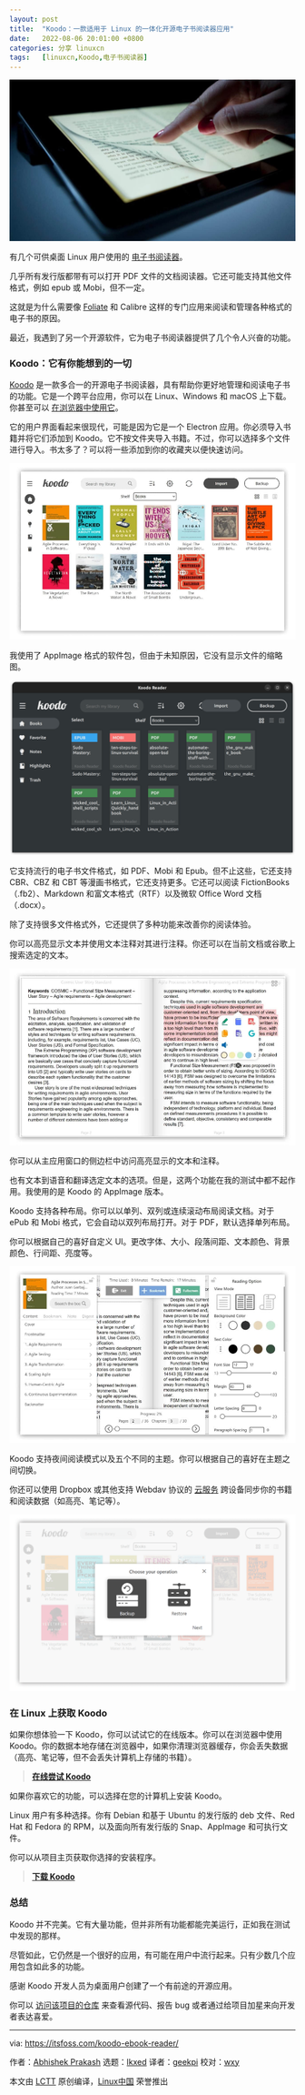 ```yaml
---
layout: post
title:	"Koodo：一款适用于 Linux 的一体化开源电子书阅读器应用"
date:	2022-08-06 20:01:00 +0800 
categories:	分享 linuxcn 
tags:	[linuxcn,Koodo,电子书阅读器]
---
```



![](/Asserts/Images/album/202208/06/200116wwgeawub7ge0tard.jpg)


有几个可供桌面 Linux 用户使用的 [电子书阅读器](https://itsfoss.com/best-ebook-readers-linux/)。


几乎所有发行版都带有可以打开 PDF 文件的文档阅读器。它还可能支持其他文件格式，例如 epub 或 Mobi，但不一定。


这就是为什么需要像 [Foliate](https://itsfoss.com/foliate-ebook-viewer/) 和 Calibre 这样的专门应用来阅读和管理各种格式的电子书的原因。


最近，我遇到了另一个开源软件，它为电子书阅读器提供了几个令人兴奋的功能。


### Koodo：它有你能想到的一切


[Koodo](https://koodo.960960.xyz/en) 是一款多合一的开源电子书阅读器，具有帮助你更好地管理和阅读电子书的功能。它是一个跨平台应用，你可以在 Linux、Windows 和 macOS 上下载。你甚至可以 [在浏览器中使用它](https://reader.960960.xyz/#/manager/empty)。


它的用户界面看起来很现代，可能是因为它是一个 Electron 应用。你必须导入书籍并将它们添加到 Koodo。它不按文件夹导入书籍。不过，你可以选择多个文件进行导入。书太多了？可以将一些添加到你的收藏夹以便快速访问。


![Koodo ebook reader interface](/Asserts/Images/album/202208/06/200248bmigmiq6c96x6wlp.jpg)


我使用了 AppImage 格式的软件包，但由于未知原因，它没有显示文件的缩略图。


![Koodo ebook reader dark mode interface](/Asserts/Images/album/202208/06/200118i4kg1xhhh3ll8pvl.png)


它支持流行的电子书文件格式，如 PDF、Mobi 和 Epub。但不止这些，它还支持 CBR、CBZ 和 CBT 等漫画书格式，它还支持更多。它还可以阅读 FictionBooks（.fb2）、Markdown 和富文本格式（RTF）以及微软 Office Word 文档（.docx）。


除了支持很多文件格式外，它还提供了多种功能来改善你的阅读体验。


你可以高亮显示文本并使用文本注释对其进行注释。你还可以在当前文档或谷歌上搜索选定的文本。


![Annotate, highlight or translate selected text](/Asserts/Images/album/202208/06/200304ana62pv1mcsak6g7.jpg)


你可以从主应用窗口的侧边栏中访问高亮显示的文本和注释。


也有文本到语音和翻译选定文本的选项。但是，这两个功能在我的测试中都不起作用。我使用的是 Koodo 的 AppImage 版本。


Koodo 支持各种布局。你可以以单列、双列或连续滚动布局阅读文档。对于 ePub 和 Mobi 格式，它会自动以双列布局打开。对于 PDF，默认选择单列布局。


你可以根据自己的喜好自定义 UI。更改字体、大小、段落间距、文本颜色、背景颜色、行间距、亮度等。


![koodo additional features](/Asserts/Images/album/202208/06/200327qp4pai5sjp6pwfth.jpg)


Koodo 支持夜间阅读模式以及五个不同的主题。你可以根据自己的喜好在主题之间切换。


你还可以使用 Dropbox 或其他支持 Webdav 协议的 [云服务](https://itsfoss.com/cloud-services-linux/) 跨设备同步你的书籍和阅读数据（如高亮、笔记等）。


![You can backup your data in your preferred cloud service](/Asserts/Images/album/202208/06/200119l89m864mv7xgxsbs.png)


### 在 Linux 上获取 Koodo


如果你想体验一下 Koodo，你可以试试它的在线版本。你可以在浏览器中使用 Koodo。你的数据本地存储在浏览器中，如果你清理浏览器缓存，你会丢失数据（高亮、笔记等，但不会丢失计算机上存储的书籍）。



> 
> **[在线尝试 Koodo](https://reader.960960.xyz/)**
> 
> 
> 


如果你喜欢它的功能，可以选择在您的计算机上安装 Koodo。


Linux 用户有多种选择。你有 Debian 和基于 Ubuntu 的发行版的 deb 文件、Red Hat 和 Fedora 的 RPM，以及面向所有发行版的 Snap、AppImage 和可执行文件。


你可以从项目主页获取你选择的安装程序。



> 
> **[下载 Koodo](https://koodo.960960.xyz/en)**
> 
> 
> 


### 总结


Koodo 并不完美。它有大量功能，但并非所有功能都能完美运行，正如我在测试中发现的那样。


尽管如此，它仍然是一个很好的应用，有可能在用户中流行起来。只有少数几个应用包含如此多的功能。


感谢 Koodo 开发人员为桌面用户创建了一个有前途的开源应用。


你可以 [访问该项目的仓库](https://github.com/troyeguo/koodo-reader) 来查看源代码、报告 bug 或者通过给项目加星来向开发者表达喜爱。




---


via: <https://itsfoss.com/koodo-ebook-reader/>


作者：[Abhishek Prakash](https://itsfoss.com/) 选题：[lkxed](https://github.com/lkxed) 译者：[geekpi](https://github.com/geekpi) 校对：[wxy](https://github.com/wxy)


本文由 [LCTT](https://github.com/LCTT/TranslateProject) 原创编译，[Linux中国](https://linux.cn/) 荣誉推出
